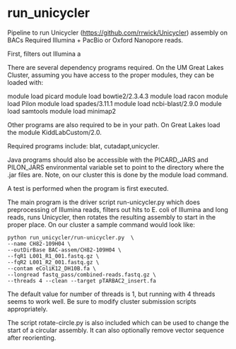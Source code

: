 # run_unicycler
Pipeline to run Unicycler (https://github.com/rrwick/Unicycler) assembly on BACs
Required Illumina + PacBio or Oxford Nanopore reads.

First, filters out Illumina a

There are several dependency programs required. On the UM Great Lakes Cluster,
assuming you have access to the proper modules, they can be loaded with:

module load picard
module load bowtie2/2.3.4.3
module load racon
module load Pilon
module load spades/3.11.1
module load ncbi-blast/2.9.0
module load samtools
module load minimap2

Other programs are also required to be in your path.  On Great Lakes load the module
KiddLabCustom/2.0.

Required programs include: blat, cutadapt,unicycler.

Java programs should also be accessible with the PICARD_JARS and PILON_JARS environmental variable
set to point to the directory where the .jar files are.  Note, on our cluster this is done by the
module load command.


A test is performed when the program is first executed.

The main program is the driver script run-unicycler.py which does preprocessing
of Illumina reads, filters out hits to E. coli of Illumina and long reads, runs
Unicycler, then rotates the resulting assembly to start in the proper place.  On our 
cluster a sample command would look like:

```
python run_unicycler/run-unicycler.py  \
--name CH82-109H04 \
--outDirBase BAC-assem/CH82-109H04 \
--fqR1 L001_R1_001.fastq.gz \
--fqR2 L001_R2_001.fastq.gz \
--contam eColiK12_DH10B.fa \
--longread fastq_pass/combined-reads.fastq.gz \
--threads 4 --clean --target pTARBAC2_insert.fa 
```
The default value for number of threads is 1, but running with 4 threads seems to work well.
Be sure to modify cluster submission scripts appropriately.

The script rotate-circle.py is also included which can be used to change the start of a
circular assembly.  It can also optionally remove vector sequence after reorienting.

